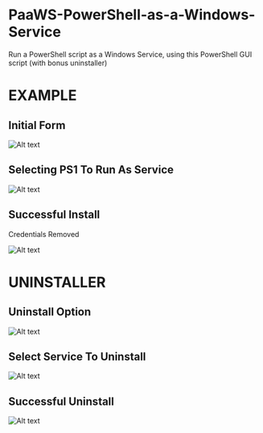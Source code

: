 # PaaWS-PowerShell-as-a-Windows-Service
Run a PowerShell script as a Windows Service, using this PowerShell GUI script (with bonus uninstaller)

# EXAMPLE

## Initial Form
![Alt text](http://i.imgur.com/Z8j2pJb.png)

## Selecting PS1 To Run As Service
![Alt text](http://i.imgur.com/RQo1bUo.png)

## Successful Install
Credentials Removed

![Alt text](http://i.imgur.com/bncD7xA.png)

# UNINSTALLER

## Uninstall Option
![Alt text](http://i.imgur.com/g4LeXoH.png)

## Select Service To Uninstall
![Alt text](http://i.imgur.com/RzNcMYu.png)

## Successful Uninstall
![Alt text](http://i.imgur.com/Ei37iwf.png)

